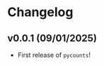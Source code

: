 # Changelog

<!--next-version-placeholder-->

## v0.0.1 (09/01/2025)

- First release of `pycounts`!